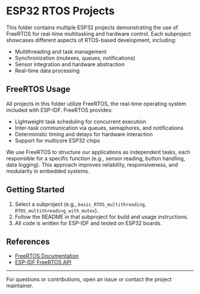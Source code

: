 # ESP32 RTOS Projects

This folder contains multiple ESP32 projects demonstrating the use of FreeRTOS for real-time multitasking and hardware control. Each subproject showcases different aspects of RTOS-based development, including:

- Multithreading and task management
- Synchronization (mutexes, queues, notifications)
- Sensor integration and hardware abstraction
- Real-time data processing

## FreeRTOS Usage

All projects in this folder utilize FreeRTOS, the real-time operating system included with ESP-IDF. FreeRTOS provides:

- Lightweight task scheduling for concurrent execution
- Inter-task communication via queues, semaphores, and notifications
- Deterministic timing and delays for hardware interaction
- Support for multicore ESP32 chips

We use FreeRTOS to structure our applications as independent tasks, each responsible for a specific function (e.g., sensor reading, button handling, data logging). This approach improves reliability, responsiveness, and modularity in embedded systems.

## Getting Started

1. Select a subproject (e.g., `basic_RTOS_multithreading`, `RTOS_multithreading_with_mutex`).
2. Follow the README in that subproject for build and usage instructions.
3. All code is written for ESP-IDF and tested on ESP32 boards.

## References

- [FreeRTOS Documentation](https://www.freertos.org/)
- [ESP-IDF FreeRTOS API](https://docs.espressif.com/projects/esp-idf/en/latest/esp32/api-reference/system/freertos.html)

---
For questions or contributions, open an issue or contact the project maintainer.
